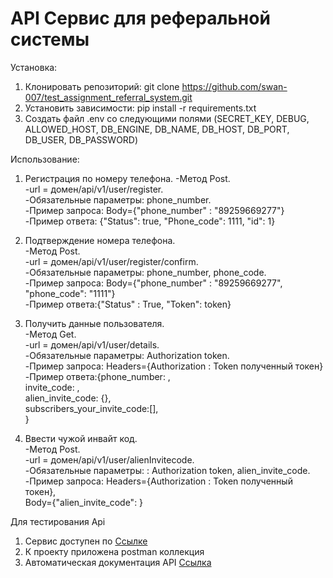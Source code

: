 # API Сервис для реферальной системы



Установка:
1. Клонировать репозиторий: git clone https://github.com/swan-007/test_assignment_referral_system.git
2. Установить зависимости: pip install -r requirements.txt
3. Создать файл .env со следующими полями (SECRET_KEY, DEBUG, ALLOWED_HOST, DB_ENGINE, DB_NAME, DB_HOST, DB_PORT, DB_USER, DB_PASSWORD)

Использование:

1. Регистрация по номеру телефона. 
   -Метод Post.  
   -url = домен/api/v1/user/register.  
   -Обязательные параметры: phone_number.  
   -Пример запроса: Body={"phone_number" :  "89259669277"}  
   -Пример ответа: {"Status": true, "Phone_code": 1111, "id": 1}  

2. Подтверждение номера телефона.  
   -Метод Post.  
   -url = домен/api/v1/user/register/confirm.  
   -Обязательные параметры: phone_number, phone_code.  
   -Пример запроса: Body={"phone_number" :  "89259669277", "phone_code": "1111"}  
   -Пример ответа:{"Status" : True, "Token": token}
   
3. Получить данные пользователя.  
   -Метод Get.  
   -url = домен/api/v1/user/details.  
   -Обязательные параметры: Authorization token.  
   -Пример запроса: Headers={Authorization : Token полученный токен}  
   -Пример ответа:{phone_number: ,  
                  invite_code: ,  
                  alien_invite_code: {},  
                  subscribers_your_invite_code:[],  
                 }
      
4. Ввести чужой инвайт код.  
   -Метод Post.  
   -url = домен/api/v1/user/alienInvitecode.  
   -Обязательные параметры: : Authorization token, alien_invite_code.  
   -Пример запроса: Headers={Authorization : Token полученный токен},  
                     Body={"alien_invite_code": }  


Для тестирования Api 
1. Сервис доступен по [Ссылке](http://194.58.92.12/) 
2. К проекту приложена postman коллекция
3. Автоматическая документация API [Ссылка](http://194.58.92.12/api/docs/) 
